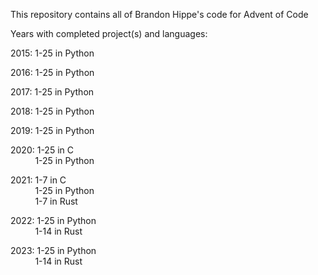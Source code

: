 This repository contains all of Brandon Hippe's code for Advent of Code

Years with completed project(s) and languages:

2015: 1-25 in Python

2016: 1-25 in Python

2017: 1-25 in Python

2018: 1-25 in Python

2019: 1-25 in Python

2020: 1-25 in C\
&nbsp;&nbsp;&nbsp;&nbsp;&nbsp;&nbsp;&nbsp;&nbsp;&nbsp;&nbsp;1-25 in Python

2021: 1-7 in C\
&nbsp;&nbsp;&nbsp;&nbsp;&nbsp;&nbsp;&nbsp;&nbsp;&nbsp;&nbsp;1-25 in Python\
&nbsp;&nbsp;&nbsp;&nbsp;&nbsp;&nbsp;&nbsp;&nbsp;&nbsp;&nbsp;1-7 in Rust

2022: 1-25 in Python\
&nbsp;&nbsp;&nbsp;&nbsp;&nbsp;&nbsp;&nbsp;&nbsp;&nbsp;&nbsp;1-14 in Rust

2023: 1-25 in Python\
&nbsp;&nbsp;&nbsp;&nbsp;&nbsp;&nbsp;&nbsp;&nbsp;&nbsp;&nbsp;1-14 in Rust
